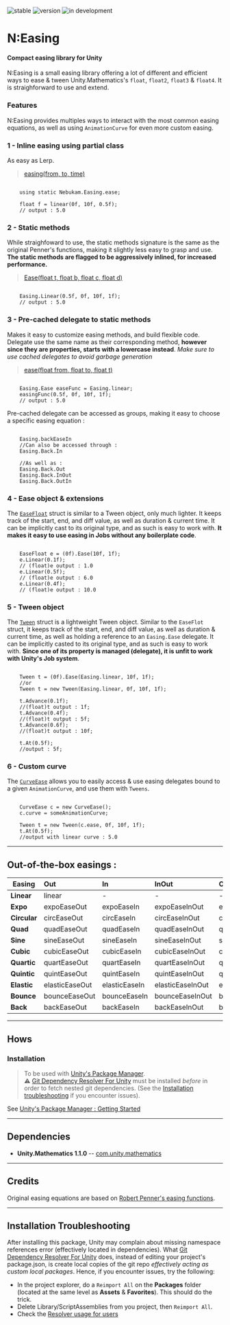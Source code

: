 ![stable](https://img.shields.io/badge/-stable-darkgreen.svg)
![version](https://img.shields.io/badge/dynamic/json?color=blue&label=version&query=version&url=https%3A%2F%2Fraw.githubusercontent.com%2FNebukam%2Fcom.nebukam.easing%2Fmaster%2Fpackage.json)
![in development](https://img.shields.io/badge/license-MIT-black.svg)

# N:Easing
#### Compact easing library for Unity

N:Easing is a small easing library offering a lot of different and efficient ways to ease & tween Unity.Mathematics's ```float```, ```float2```, ```float3``` & ```float4```. It is straighforward to use and extend.

### Features
N:Easing provides multiples ways to interact with the most common easing equations, as well as using ```AnimationCurve``` for even more custom easing.

### 1 - **Inline easing using partial class**
As easy as Lerp.

> [easing(from, to, time)](https://github.com/Nebukam/com.nebukam.easing/blob/master/Runtime/ease.cs)
```CSharp

    using static Nebukam.Easing.ease;

    float f = linear(0f, 10f, 0.5f);
    // output : 5.0

```

### 2 - **Static methods**
While straighfoward to use, the static methods signature is the same as the original Penner's functions, making it slightly less easy to grasp and use. **The static methods are flagged to be aggressively inlined, for increased performance.**

>[Ease(float t, float b, float c, float d)](https://github.com/Nebukam/com.nebukam.easing/blob/master/Runtime/Easing.cs)

```CSharp

    Easing.Linear(0.5f, 0f, 10f, 1f);
    // output : 5.0

```


### 3 - **Pre-cached delegate to static methods**
Makes it easy to customize easing methods, and build flexible code. Delegate use the same name as their corresponding method, **however since they are properties, starts with a lowercase instead**. _Make sure to use cached delegates to avoid garbage generation_

>[ease(float from, float to, float t)](https://github.com/Nebukam/com.nebukam.easing/blob/master/Runtime/Easing.cs)
```CSharp

    Easing.Ease easeFunc = Easing.linear;
    easingFunc(0.5f, 0f, 10f, 1f);
    // output : 5.0

```

Pre-cached delegate can be accessed as groups, making it easy to choose a specific easing equation :
```CSharp

    Easing.backEaseIn
    //Can also be accessed through :
    Easing.Back.In
    
    //As well as :
    Easing.Back.Out
    Easing.Back.InOut
    Easing.Back.OutIn

```

### 4 - **Ease object & extensions**

The [```EaseFloat```](https://github.com/Nebukam/com.nebukam.easing/blob/master/Runtime/Jobs/EaseFloat.cs) struct is similar to a Tween object, only much lighter. It keeps track of the start, end, and diff value, as well as duration & current time. It can be implicitly cast to its original type, and as such is easy to work with. **It makes it easy to use easing in Jobs without any boilerplate code**.

```CSharp

    EaseFloat e = (0f).Ease(10f, 1f);
    e.Linear(0.1f);
    // (float)e output : 1.0
    e.Linear(0.5f);
    // (float)e output : 6.0
    e.Linear(0.4f);
    // (float)e output : 10.0

```

### 5 - **Tween object**

The [```Tween```](https://github.com/Nebukam/com.nebukam.easing/blob/master/Runtime/Tweens/Tween.cs) struct is a lightweight Tween object. Similar to the ```EaseFlot``` struct, it keeps track of the start, end, and diff value, as well as duration & current time, as well as holding a reference to an ```Easing.Ease``` delegate. It can be implicitly casted to its original type, and as such is easy to work with. **Since one of its property is managed (delegate), it is unfit to work with Unity's Job system**.

```CSharp

    Tween t = (0f).Ease(Easing.linear, 10f, 1f);
    //or
    Tween t = new Tween(Easing.linear, 0f, 10f, 1f);

    t.Advance(0.1f);
    //(float)t output : 1f;
    t.Advance(0.4f);
    //(float)t output : 5f;
    t.Advance(0.6f);
    //(float)t output : 10f;

    t.At(0.5f);
    //output : 5f;

```

### 6 - **Custom curve**

The [```CurveEase```](https://github.com/Nebukam/com.nebukam.easing/blob/master/Runtime/CurveEase.cs) allows you to easily access & use easing delegates bound to a given ```AnimationCurve```, and use them with ```Tweens```.

```CSharp

    CurveEase c = new CurveEase();
    c.curve = someAnimationCurve;

    Tween t = new Tween(c.ease, 0f, 10f, 1f);
    t.At(0.5f);
    //output with linear curve : 5.0

```
---
## Out-of-the-box easings :

| Easing        |  Out           | In  | InOut | OutIn |
| ------------- |:---| :---|:---|:---|
| **Linear**      | linear | - | - | - |
| **Expo**      | expoEaseOut | expoEaseIn | expoEaseInOut | expoEaseOutIn |
| **Circular**      | circEaseOut | circEaseIn | circEaseInOut | circEaseOutIn |
| **Quad**      | quadEaseOut | quadEaseIn | quadEaseInOut | quadEaseOutIn |
| **Sine**      | sineEaseOut | sineEaseIn | sineEaseInOut | sineEaseOutIn |
| **Cubic**      | cubicEaseOut | cubicEaseIn | cubicEaseInOut | cubicEaseOutIn |
| **Quartic**      | quartEaseOut | quartEaseIn | quartEaseInOut | quartEaseOutIn |
| **Quintic**      | quintEaseOut | quintEaseIn | quintEaseInOut | quintEaseOutIn |
| **Elastic**      | elasticEaseOut | elasticEaseIn | elasticEaseInOut | elasticEaseOutIn |
| **Bounce**      | bounceEaseOut | bounceEaseIn | bounceEaseInOut | bounceEaseOutIn |
| **Back**      | backEaseOut | backEaseIn | backEaseInOut | backEaseOutIn |

---
## Hows

### Installation
> To be used with [Unity's Package Manager](https://docs.unity3d.com/Manual/upm-ui-giturl.html).  
> ⚠ [Git Dependency Resolver For Unity](https://github.com/mob-sakai/GitDependencyResolverForUnity) must be installed *before* in order to fetch nested git dependencies. (See the [Installation troubleshooting](#installation-troubleshooting) if you encounter issues).  

See [Unity's Package Manager : Getting Started](https://docs.unity3d.com/Manual/upm-parts.html)

---
## Dependencies
- **Unity.Mathematics 1.1.0** -- [com.unity.mathematics](https://github.com/Unity-Technologies/Unity.Mathematics)


---
## Credits

Original easing equations are based on [Robert Penner's easing functions](http://robertpenner.com/easing/).

---
## Installation Troubleshooting

After installing this package, Unity may complain about missing namespace references error (effectively located in dependencies). What [Git Dependency Resolver For Unity](https://github.com/mob-sakai/GitDependencyResolverForUnity) does, instead of editing your project's package.json, is create local copies of the git repo *effectively acting as custom local packages*.
Hence, if you encounter issues, try the following:
- In the project explorer, do a ```Reimport All``` on the **Packages** folder (located at the same level as **Assets** & **Favorites**). This should do the trick.
- Delete Library/ScriptAssemblies from you project, then ```Reimport All```.
- Check the [Resolver usage for users](https://github.com/mob-sakai/GitDependencyResolverForUnity#usage)